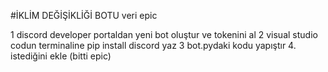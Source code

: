 #İKLİM DEĞİŞİKLİĞİ BOTU 
veri epic 


1 discord developer portaldan yeni bot oluştur ve tokenini al
2 visual studio codun terminaline pip install discord yaz
3 bot.pydaki kodu yapıştır
4. istediğini ekle
(bitti epic)






































































































































































































